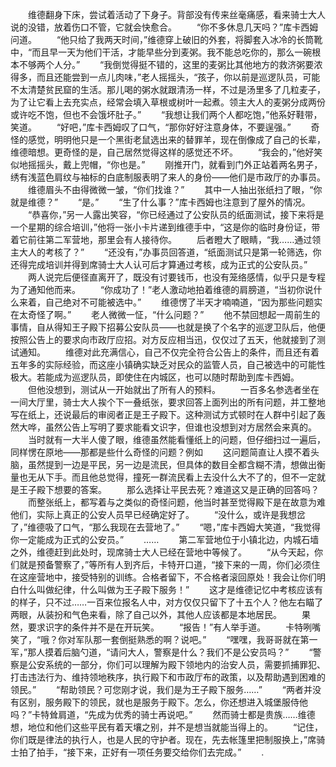 　　维德翻身下床，尝试着活动了下身子。背部没有传来丝毫痛感，看来骑士大人说的没错，放着伤口不管，它就会快愈合。
　　“你不多休息几天吗？”库卡西姆问道。
　　“他只给了我两天时间，”维德穿上破旧的外套，将脚套入冰冷的长筒靴中，“而且早一天为他们干活，才能早些分到麦粥。我不能总吃你的，那么一碗根本不够两个人分。”
　　“我倒觉得挺不错的，这里的麦粥比其他地方的救济粥要浓得多，而且还能尝到一点儿肉味，”老人摇摇头，“孩子，你以前是巡逻队员，可能不太清楚贫民窟的生活。那儿喝的粥水就跟清汤一样，不过是汤里多了几粒麦子，为了让它看上去充实点，经常会填入草根或树叶一起煮。领主大人的麦粥分成两份或许吃不饱，但也不会饿坏肚子。”
　　“我想让我们两个人都吃饱，”他系好鞋带，笑道。
　　“好吧，”库卡西姆叹了口气，“那你好好注意身体，不要逞强。”
　　奇怪的感觉，明明他只是一个黑街老鼠选出来的替罪羊，现在倒像成了自己的长辈，维德暗想。更奇怪的是，自己居然觉得这样的感觉还不坏。
　　“我会的，”他好笑似地摇摇头，戴上兜帽，“你也是。”
　　刚推开门，就看到门外正站着两名男子，绣有浅蓝色肩纹与袖标的白底制服表明了来人的身份——他们是市政厅的办事员。
　　维德眉头不由得微微一皱，“你们找谁？”
　　其中一人抽出张纸扫了眼，“你就是维德？”
　　“是。”
　　“生了什么事？”库卡西姆也注意到了屋外的情况。
　　“恭喜你，”另一人露出笑容，“你已经通过了公安队员的纸面测试，接下来将是一个星期的综合培训，”他将一张小卡片递到维德手中，“这是你的临时身份证，带着它前往第二军营地，那里会有人接待你。
　　后者瞪大了眼睛，“我……通过领主大人的考核了？”
　　“还没有，”办事员回答道，“纸面测试只是第一轮筛选，你还得完成培训并得到席骑士大人认可后才算通过考核，成为正式的公安队员。”
　　两人说完后便径直离开了，既没有讨要钱币，也没有笼络感情，似乎只是专程为了通知他而来。
　　“你成功了！”老人激动地拍着维德的肩膀道，“当初你说什么来着，自己绝对不可能被选中。”
　　维德愣了半天才喃喃道，“因为那些问题实在太奇怪了啊。”
　　老人微微一怔，“什么问题？”
　　他不禁回想起一周前生的事情，自从得知王子殿下招募公安队员——也就是换了个名字的巡逻卫队后，他便按照公告上的要求向市政厅应招。对方反应相当迅，仅仅过了五天，他就接到了测试通知。
　　维德对此充满信心，自己不仅完全符合公告上的条件，而且还有着五年多的实际经验，而这座小镇确实缺乏对民众的监管人员，自己被选中的可能性极大。若能成为巡逻队员，即使住在内城区，也可以随时帮助到库卡西姆。
　　但他没想到，测试从一开始就出了所有人的预料。
　　一百多名参选者坐在一间大厅里，骑士大人挨个下一叠纸张，要求回答上面列出的所有问题，并工整地写在纸上，还说最后的审阅者正是王子殿下。这种测试方式顿时在人群中引起了轰然大哗，虽然公告上写明了要求能看文识字，但谁也没想到对方居然会来真的。
　　当时就有一大半人傻了眼，维德虽然能看懂纸上的问题，但仔细扫过一遍后，同样愣在原地——那都是些什么奇怪的问题？例如
　　这问题简直让人摸不着头脑，虽然提到一边是平民，另一边是流民，但具体的数目全都含糊不清，想做出衡量也无从下手。而且他总觉得，撞死一群流民看上去没什么大不了的，但不一定就是王子殿下想要的答案。
　　那么选择让平民去死？难道这又是正确的回答吗？
　　而整张纸上，都写着与之类似的奇怪问题，他当时甚至觉得殿下是在故意为难他们，实际上真正的公安人员早已经确定好了。
　　“没什么，或许是我想岔了，”维德吸了口气，“那么我现在去营地了。”
　　“嗯，”库卡西姆大笑道，“我觉得你一定能成为正式的公安员。”
　　……
　　第二军营地位于小镇北边，内城石墙之外，维德赶到此处时，现席骑士大人已经在营地中等候了。
　　“从今天起，你们就是预备警察了，”等所有人到齐后，卡特开口道，“接下来的一周，你们必须住在这座营地中，接受特别的训练。合格者留下，不合格者滚回原处！我会让你们明白什么叫做纪律，什么叫做为王子殿下服务！”
　　这才是维德记忆中考核应该有的样子，只不过……一百来位报名人中，对方仅仅只留下了十五个人？他左右瞄了两眼，从装扮和气色来看，除了自己以外，其他人应该都是本地居民。
　　果然，要求识字的条件并不是在开玩笑。
　　“报告！”有人举手道。
　　卡特咧嘴笑了，“哦？你对军队那一套倒挺熟悉的啊？说吧。”
　　“嘿嘿，我哥哥就在第一军，”那人摸着后脑勺道，“请问大人，警察是什么？我们不是公安员吗？”
　　“警察是公安系统的一部分，你们可以理解为殿下领地内的治安人员，需要抓捕罪犯、打击违法行为、维持领地秩序，执行殿下和市政厅布的政策，以及帮助遇到困难的领民。”
　　“帮助领民？可您刚才说，我们是为王子殿下服务……”
　　“两者并没有区别，服务殿下的领民，就也是服务于殿下。怎么，你还想进入城堡服侍他吗？”卡特耸肩道，“先成为优秀的骑士再说吧。”
　　然而骑士都是贵族……维德想，地位和他们这些平民有着天壤之别，并不是想当就能当得上的。
　　“记住，你们既是律法的执行人，也是人民的守护者。现在，先去帐篷里把制服换上，”席骑士拍了拍手，“接下来，正好有一项任务要交给你们去完成。”
　　.